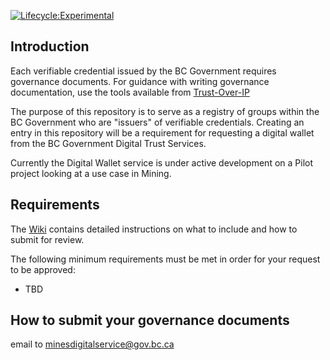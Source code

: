 [![Lifecycle:Experimental](https://img.shields.io/badge/Lifecycle-Experimental-339999)](<Redirect-URL>)

## Introduction

Each verifiable credential issued by the BC Government requires governance documents. For guidance with writing governance documentation, use the tools available from [Trust-Over-IP](https://trustoverip.org/our-work/deliverables/) 

The purpose of this repository is to serve as a registry of groups within the BC Government who are "issuers" of verifiable credentials. Creating an entry in this repository will be a requirement for requesting a digital wallet from the BC Government Digital Trust Services.

Currently the Digital Wallet service is under active development on a Pilot project looking at a use case in Mining.

## Requirements
The [Wiki](https://github.com/bcgov/bc-vcpedia/wiki) contains detailed instructions on what to include and how to submit for review.

The following minimum requirements must be met in order for your request to be approved:
- TBD

## How to submit your governance documents

email to minesdigitalservice@gov.bc.ca
